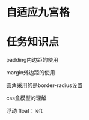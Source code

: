 # 自适应九宫格


# 任务知识点

padding内边距的使用

margin外边距的使用

圆角采用的是border-radius设置

css盒模型的理解

浮动 float：left



